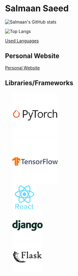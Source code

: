 # Salmaan Saeed

<!-- GitHub Stats-->
![Salmaan's GitHub stats](https://github-readme-stats.vercel.app/api?username=sagedemage&show_icons=true&theme=tokyonight)

<!-- Top Languages Card -->
![Top Langs](https://github-readme-stats.vercel.app/api/top-langs/?username=sagedemage&layout=donut&langs_count=6)

[Used Languages](used_languages.md)

<!-- Personal Website -->
## Personal Website
[Personal Website](https://sagedemage.github.io/PersonalWebsite/)

## Libraries/Frameworks
<ul style="list-style-type: none;">
  <li>
    <!-- PyTorch -->
    <img src="https://raw.githubusercontent.com/devicons/devicon/refs/heads/master/icons/pytorch/pytorch-original-wordmark.svg" width="150" height="150"/>
  </li>
  <li>
    <!-- TensorFlow -->
    <img src="https://raw.githubusercontent.com/devicons/devicon/refs/heads/master/icons/tensorflow/tensorflow-original-wordmark.svg" width="150" height="150"/>
  </li>
  <li>
    <!-- React -->
    <img src="https://raw.githubusercontent.com/devicons/devicon/master/icons/react/react-original-wordmark.svg" alt="react" width="80" height="80"/>
  </li>
  <li>
    <!-- Django -->
    <img src="https://raw.githubusercontent.com/devicons/devicon/master/icons/django/django-plain-wordmark.svg" alt="django" width="100" height="100"/>
  </li>
  <li>
    <!-- Flask -->
    <img src="https://raw.githubusercontent.com/devicons/devicon/master/icons/flask/flask-original-wordmark.svg" alt="flask" width="100" height="100"/>
  </li>
</ul> 

<!--
**sagedemage/sagedemage** is a ✨ _special_ ✨ repository because its `README.md` (this file) appears on your GitHub profile.

Here are some ideas to get you started:

- 🔭 I’m currently working on ...
- 🌱 I’m currently learning ...
- 👯 I’m looking to collaborate on ...
- 🤔 I’m looking for help with ...
- 💬 Ask me about ...
- 📫 How to reach me: ...
- 😄 Pronouns: ...
- ⚡ Fun fact: ...
-->
